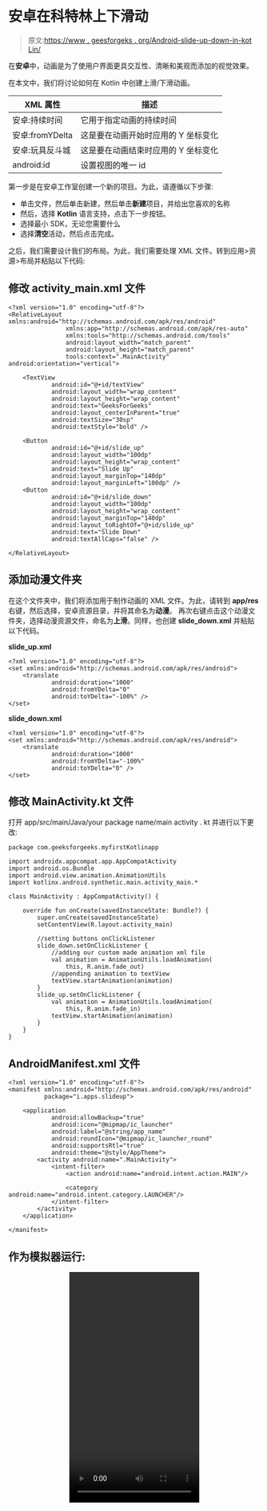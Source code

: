 # 安卓在科特林上下滑动

> 原文:[https://www . geesforgeks . org/Android-slide-up-down-in-kot Lin/](https://www.geeksforgeeks.org/android-slide-up-down-in-kotlin/)

在**安卓**中，动画是为了使用户界面更具交互性、清晰和美观而添加的视觉效果。

在本文中，我们将讨论如何在 Kotlin 中创建上滑/下滑动画。

| XML 属性 | 描述 |
| --- | --- |
| 安卓:持续时间 | 它用于指定动画的持续时间 |
| 安卓:fromYDelta | 这是要在动画开始时应用的 Y 坐标变化 |
| 安卓:玩具反斗城 | 这是要在动画结束时应用的 Y 坐标变化 |
| android:id | 设置视图的唯一 id |

第一步是在安卓工作室创建一个新的项目。为此，请遵循以下步骤:

*   单击文件，然后单击新建，然后单击**新建**项目，并给出您喜欢的名称
*   然后，选择 **Kotlin** 语言支持，点击下一步按钮。
*   选择最小 SDK，无论您需要什么
*   选择**清空**活动，然后点击完成。

之后，我们需要设计我们的布局。为此，我们需要处理 XML 文件。转到应用>资源>布局并粘贴以下代码:

## 修改 activity_main.xml 文件

```
<?xml version="1.0" encoding="utf-8"?>
<RelativeLayout xmlns:android="http://schemas.android.com/apk/res/android"
                xmlns:app="http://schemas.android.com/apk/res-auto"
                xmlns:tools="http://schemas.android.com/tools"
                android:layout_width="match_parent"
                android:layout_height="match_parent"
                tools:context=".MainActivity" android:orientation="vertical">

    <TextView
            android:id="@+id/textView"
            android:layout_width="wrap_content"
            android:layout_height="wrap_content"
            android:text="GeeksForGeeks"
            android:layout_centerInParent="true"
            android:textSize="30sp"
            android:textStyle="bold" />

    <Button
            android:id="@+id/slide_up"
            android:layout_width="100dp"
            android:layout_height="wrap_content"
            android:text="Slide Up"
            android:layout_marginTop="140dp"
            android:layout_marginLeft="100dp" />
    <Button
            android:id="@+id/slide_down"
            android:layout_width="100dp"
            android:layout_height="wrap_content"
            android:layout_marginTop="140dp"
            android:layout_toRightOf="@+id/slide_up"
            android:text="Slide Down"
            android:textAllCaps="false" />

</RelativeLayout>
```

## 添加动漫文件夹

在这个文件夹中，我们将添加用于制作动画的 XML 文件。为此，请转到 **app/res** 右键，然后选择，安卓资源目录，并将其命名为**动漫**。
再次右键点击这个动漫文件夹，选择动漫资源文件，命名为**上滑**。同样，也创建 **slide_down.xml** 并粘贴以下代码。

**slide_up.xml**

```
<?xml version="1.0" encoding="utf-8"?>
<set xmlns:android="http://schemas.android.com/apk/res/android">
    <translate
            android:duration="1000"
            android:fromYDelta="0"
            android:toYDelta="-100%" />
</set>
```

**slide_down.xml**

```
<?xml version="1.0" encoding="utf-8"?>
<set xmlns:android="http://schemas.android.com/apk/res/android">
    <translate
            android:duration="1000"
            android:fromYDelta="-100%"
            android:toYDelta="0" />
</set>
```

## 修改 MainActivity.kt 文件

打开 app/src/main/Java/your package name/main activity . kt 并进行以下更改:

```
package com.geeksforgeeks.myfirstKotlinapp

import androidx.appcompat.app.AppCompatActivity
import android.os.Bundle
import android.view.animation.AnimationUtils
import kotlinx.android.synthetic.main.activity_main.*

class MainActivity : AppCompatActivity() {

    override fun onCreate(savedInstanceState: Bundle?) {
        super.onCreate(savedInstanceState)
        setContentView(R.layout.activity_main)

        //setting buttons onClickListener
        slide_down.setOnClickListener {
            //adding our custom made animation xml file
            val animation = AnimationUtils.loadAnimation(
                this, R.anim.fade_out)
            //appending animation to textView
            textView.startAnimation(animation)
        }
        slide_up.setOnClickListener {
            val animation = AnimationUtils.loadAnimation(
                this, R.anim.fade_in)
            textView.startAnimation(animation)
        }
    }
}
```

## AndroidManifest.xml 文件

```
<?xml version="1.0" encoding="utf-8"?>
<manifest xmlns:android="http://schemas.android.com/apk/res/android"
          package="i.apps.slideup">

    <application
            android:allowBackup="true"
            android:icon="@mipmap/ic_launcher"
            android:label="@string/app_name"
            android:roundIcon="@mipmap/ic_launcher_round"
            android:supportsRtl="true"
            android:theme="@style/AppTheme">
        <activity android:name=".MainActivity">
            <intent-filter>
                <action android:name="android.intent.action.MAIN"/>

                <category android:name="android.intent.category.LAUNCHER"/>
            </intent-filter>
        </activity>
    </application>

</manifest>
```

## 作为模拟器运行:

<center>
<video class="wp-video-shortcode" id="video-362243-1" width="260" height="460" preload="metadata" controls=""><source type="video/mp4" src="https://media.geeksforgeeks.org/wp-content/uploads/20191124123100/slideUp.mp4?_=1">[https://media.geeksforgeeks.org/wp-content/uploads/20191124123100/slideUp.mp4](https://media.geeksforgeeks.org/wp-content/uploads/20191124123100/slideUp.mp4)</video>
</center>